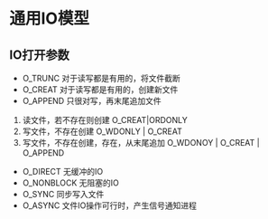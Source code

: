 # 通用IO模型
## IO打开参数
- O_TRUNC 对于读写都是有用的，将文件截断
- O_CREAT 对于读写都是有用的，创建新文件
- O_APPEND 只很对写，再末尾追加文件
1. 读文件，若不存在则创建
    O_CREAT|ORDONLY
2. 写文件，不存在创建
    O_WDONLY | O_CREAT
3. 写文件，不存在创建，存在，从末尾追加
    O_WDONOY | O_CREAT | O_APPEND
- O_DIRECT 无缓冲的IO
- O_NONBLOCK 无阻塞的IO
- O_SYNC 同步写入文件
- O_ASYNC 文件IO操作可行时，产生信号通知进程